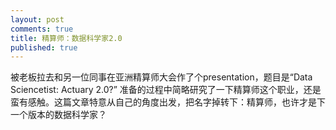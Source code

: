```yaml
---
layout: post
comments: true
title: 精算师：数据科学家2.0
published: true
---
```



被老板拉去和另一位同事在亚洲精算师大会作了个presentation，题目是“Data Sciencetist: Actuary 2.0?” 准备的过程中简略研究了一下精算师这个职业，还是蛮有感触。这篇文章特意从自己的角度出发，把名字掉转下：精算师，也许才是下一个版本的数据科学家？

